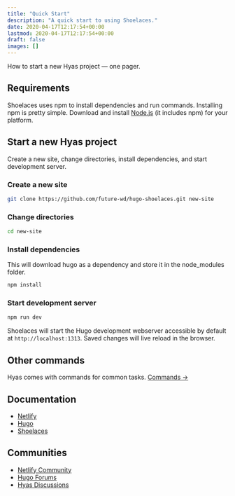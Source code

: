 ```yaml
---
title: "Quick Start"
description: "A quick start to using Shoelaces."
date: 2020-04-17T12:17:54+00:00
lastmod: 2020-04-17T12:17:54+00:00
draft: false
images: []
---
```


How to start a new Hyas project — one pager.

## Requirements

Shoelaces uses npm to install dependencies and run commands. Installing npm is pretty simple. Download and install [Node.js](https://nodejs.org/) (it includes npm) for your platform.

## Start a new Hyas project

Create a new site, change directories, install dependencies, and start development server.

### Create a new site

```bash
git clone https://github.com/future-wd/hugo-shoelaces.git new-site
```

### Change directories

```bash
cd new-site
```

### Install dependencies

This will download hugo as a dependency and store it in the node_modules folder.

```bash
npm install
```

### Start development server

```bash
npm run dev
```

Shoelaces will start the Hugo development webserver accessible by default at `http://localhost:1313`. Saved changes will live reload in the browser.

## Other commands

Hyas comes with commands for common tasks. [Commands →](#)

## Documentation

* [Netlify](https://docs.netlify.com/)
* [Hugo](https://gohugo.io/documentation/)
* [Shoelaces](#)

## Communities

* [Netlify Community](https://community.netlify.com/)
* [Hugo Forums](https://discourse.gohugo.io/)
* [Hyas Discussions](https://github.com/future-wd/hugo-shoelaces/discussions)
